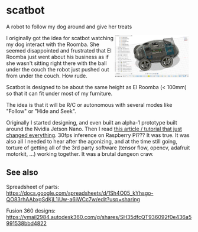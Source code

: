 # scatbot

A robot to follow my dog around and give her treats

<img src="https://github.com/littlebee/scatbot/blob/fdfa67ec1966cedb2e5a322f2bc2d7778dd695b0/docs/img/scatbot-pi-design.png"
     alt="design image"
     style="float: right; margin-right: 10px; width: 200px;" />

I originally got the idea for scatbot watching my dog interact with the Roomba. She seemed disappointed and frustrated that El Roomba just went about his business as if she wasn't sitting right there with the ball under the couch the robot just pushed out from under the couch. How rude.

Scatbot is designed to be about the same height as El Roomba (< 100mm) so that it can fit under most of my furniture.

The idea is that it will be R/C or autonomous with several modes like "Follow" or "Hide and Seek".

Originally I started designing, and even built an alpha-1 prototype built around the Nvidia Jetson Nano. Then I read [this article / tutorial that just changed everything](https://pytorch.org/tutorials/intermediate/realtime_rpi.html). 30fps inference on Raspberry PI??? It was true. It was also all I needed to hear after the agonizing, and at the time still going, torture of getting all of the 3rd party software (tensor flow, opencv, adafruit motorkit, ...) working together. It was a brutal dungeon craw.

## See also

Spreadsheet of parts:
https://docs.google.com/spreadsheets/d/1Sh4O05_kYhsgo-QO83rhAAbxgSdKjL1iUw-a6iWCc7w/edit?usp=sharing

Fusion 360 designs:
https://ymail2984.autodesk360.com/g/shares/SH35dfcQT936092f0e436a5991538bbd4822
